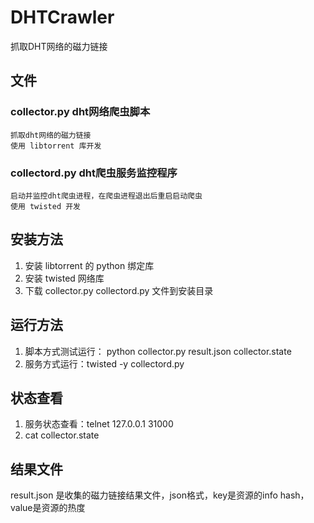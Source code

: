 DHTCrawler
==========

抓取DHT网络的磁力链接


文件
----

### collector.py dht网络爬虫脚本
    抓取dht网络的磁力链接
    使用 libtorrent 库开发

### collectord.py dht爬虫服务监控程序
    启动并监控dht爬虫进程，在爬虫进程退出后重启启动爬虫
    使用 twisted 开发


安装方法
--------

  1. 安装 libtorrent 的 python 绑定库
  2. 安装 twisted 网络库
  3. 下载 collector.py collectord.py 文件到安装目录


运行方法
--------

  1. 脚本方式测试运行： python collector.py result.json collector.state
  2. 服务方式运行：twisted -y collectord.py


状态查看
--------

  1. 服务状态查看：telnet 127.0.0.1 31000
  2. cat collector.state
  

结果文件
--------

  result.json 是收集的磁力链接结果文件，json格式，key是资源的info hash，value是资源的热度
  
